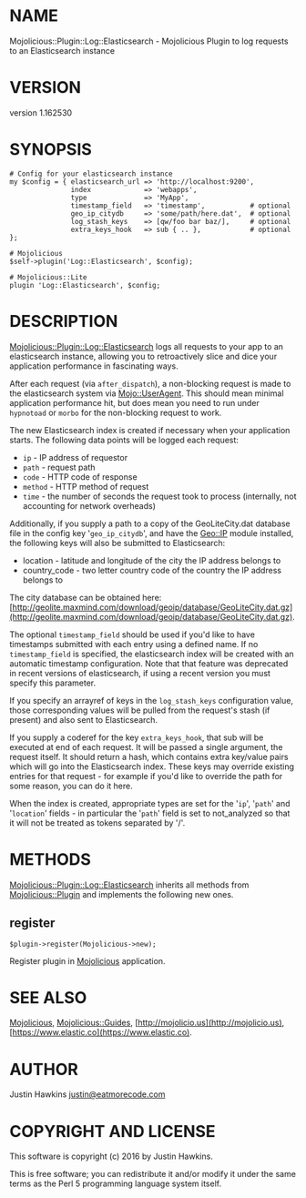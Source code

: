 # NAME

Mojolicious::Plugin::Log::Elasticsearch - Mojolicious Plugin to log requests to an Elasticsearch instance

# VERSION

version 1.162530

# SYNOPSIS

    # Config for your elasticsearch instance
    my $config = { elasticsearch_url => 'http://localhost:9200',
                   index             => 'webapps', 
                   type              => 'MyApp',
                   timestamp_field   => 'timestamp',           # optional
                   geo_ip_citydb     => 'some/path/here.dat',  # optional
                   log_stash_keys    => [qw/foo bar baz/],     # optional
                   extra_keys_hook   => sub { .. },            # optional
    };

    # Mojolicious
    $self->plugin('Log::Elasticsearch', $config);

    # Mojolicious::Lite
    plugin 'Log::Elasticsearch', $config;

# DESCRIPTION

[Mojolicious::Plugin::Log::Elasticsearch](https://metacpan.org/pod/Mojolicious::Plugin::Log::Elasticsearch) logs all requests to your app to an elasticsearch
instance, allowing you to retroactively slice and dice your application performance in 
fascinating ways.

After each request (via `after_dispatch`), a non-blocking request is made to the elasticsearch
system via [Mojo::UserAgent](https://metacpan.org/pod/Mojo::UserAgent). This should mean minimal application performance hit, but does mean you
need to run under `hypnotoad` or `morbo` for the non-blocking request to work.

The new Elasticsearch index is created if necessary when your application starts. The following
data points will be logged each request:

- `ip` - IP address of requestor
- `path` - request path
- `code` - HTTP code of response
- `method` - HTTP method of request
- `time` - the number of seconds the request took to process (internally, not accounting for network overheads)

Additionally, if you supply a path to a copy of the GeoLiteCity.dat database file
in the config key '`geo_ip_citydb`', and have the [Geo::IP](https://metacpan.org/pod/Geo::IP) module installed, the
following keys will also be submitted to Elasticsearch:

- location - latitude and longitude of the city the IP address belongs to
- country\_code - two letter country code of the country the IP address belongs to

The city database can be obtained here: [http://geolite.maxmind.com/download/geoip/database/GeoLiteCity.dat.gz](http://geolite.maxmind.com/download/geoip/database/GeoLiteCity.dat.gz).

The optional `timestamp_field` should be used if you'd like to have timestamps submitted
with each entry using a defined name. If no `timestamp_field` is specified, the elasticsearch
index will be created with an automatic timestamp configuration. Note that that feature was 
deprecated in recent versions of elasticsearch, if using a recent version you must specify
this parameter.

If you specify an arrayref of keys in the `log_stash_keys` configuration value, those
corresponding values will be pulled from the request's stash (if present) and also
sent to Elasticsearch.

If you supply a coderef for the key `extra_keys_hook`, that sub will be executed at
end of each request. It will be passed a single argument, the request itself. It should
return a hash, which contains extra key/value pairs which will go into the Elasticsearch
index. These keys may override existing entries for that request - for example if you'd 
like to override the path for some reason, you can do it here.

When the index is created, appropriate types are set for the '`ip`', '`path`' and '`location`' fields - in particular
the '`path`' field is set to not\_analyzed so that it will not be treated as tokens separated by '/'.

# METHODS

[Mojolicious::Plugin::Log::Elasticsearch](https://metacpan.org/pod/Mojolicious::Plugin::Log::Elasticsearch) inherits all methods from
[Mojolicious::Plugin](https://metacpan.org/pod/Mojolicious::Plugin) and implements the following new ones.

## register

    $plugin->register(Mojolicious->new);

Register plugin in [Mojolicious](https://metacpan.org/pod/Mojolicious) application.

# SEE ALSO

[Mojolicious](https://metacpan.org/pod/Mojolicious), [Mojolicious::Guides](https://metacpan.org/pod/Mojolicious::Guides), [http://mojolicio.us](http://mojolicio.us), [https://www.elastic.co](https://www.elastic.co).

# AUTHOR

Justin Hawkins <justin@eatmorecode.com>

# COPYRIGHT AND LICENSE

This software is copyright (c) 2016 by Justin Hawkins.

This is free software; you can redistribute it and/or modify it under
the same terms as the Perl 5 programming language system itself.
